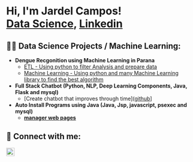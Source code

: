 <h1>Hi, I'm Jardel Campos! <br/><a href="github">Data Science</a>, <a href="linkedin.com/in/jardel-campos-788030113">Linkedin</a></h1>

<h2>👨‍💻 Data Science Projects / Machine Learning:</h2>

- <b>Dengue Recgonition using Machine Learning in Parana</b>
  - [ETL - Using python to filter Analysis and prepare data](https://github.com/jardelsewo/analise_dengue)
  - [Machine Learning - Using python and many Machine Learning library to find the best algorithm](https://github.com/joshmadakor1/Algorithms-Practice)
- <b>Full Stack Chatbot (Python, NLP, Deep Learning Components, Java, Flask and mysql)</b>
  - [Create chatbot that improves through time]([github](https://github.com/jardelcampos/chatbot)] <b>
- <b>Auto Install Programs using Java (Java, Jsp, javascript, psexec and mysql)</b>
  - [manager web pages](github)

<h2> 🤳 Connect with me:</h2>

[<img align="left" alt="JoshMadakor | LinkedIn" width="22px" src="https://cdn.jsdelivr.net/npm/simple-icons@v3/icons/linkedin.svg" />][linkedin]

[linkedin]: https://linkedin.com/in/joshmadakor

<!--
**joshmadakor1/joshmadakor1** is a ✨ _special_ ✨ repository because its `README.md` (this file) appears on your GitHub profile.

Here are some ideas to get you started:

- 🔭 I’m currently working on ...
- 🌱 I’m currently learning ...
- 👯 I’m looking to collaborate on ...
- 🤔 I’m looking for help with ...
- 💬 Ask me about ...
- 📫 How to reach me: ...
- 😄 Pronouns: ...
- ⚡ Fun fact: ...
-->
